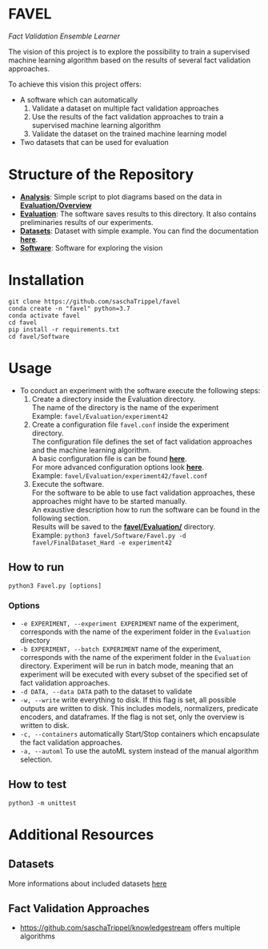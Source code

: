 FAVEL
=
<i>Fact Validation Ensemble Learner</i>

The vision of this project is to explore the possibility to train a supervised machine learning algorithm based on the results of several fact validation approaches.

To achieve this vision this project offers:
* A software which can automatically
    1. Validate a dataset on multiple fact validation approaches
    2. Use the results of the fact validation approaches to train a supervised machine learning algorithm
    3. Validate the dataset on the trained machine learning model
* Two datasets that can be used for evaluation

# Structure of the Repository

- [**Analysis**](Analysis): Simple script to plot diagrams based on the data in [**Evaluation/Overview**](Evaluation/Overview.xlsx)
- [**Evaluation**](Evaluation): The software saves results to this directory. It also contains preliminaries results of our experiments.
- [**Datasets**](Datasets): Dataset with simple example.  You can find the documentation [**here**](Datasets/README.md).  
- [**Software**](Software): Software for exploring the vision

# Installation
```
git clone https://github.com/saschaTrippel/favel
conda create -n "favel" python=3.7
conda activate favel
cd favel
pip install -r requirements.txt
cd favel/Software
```

# Usage
* To conduct an experiment with the software execute the following steps:
    1. Create a directory inside the Evaluation directory.\
        The name of the directory is the name of the experiment \
        Example: ```favel/Evaluation/experiment42```
    2. Create a configuration file ```favel.conf``` inside the experiment directory. \
        The configuration file defines the set of fact validation approaches and the machine learning algorithm. \
        A basic configuration file is can be found [**here**](Evaluation/example/favel.conf). \
        For more advanced configuration options look [**here**](Software/MLService/README.md). \
        Example: ```favel/Evaluation/experiment42/favel.conf```
    3. Execute the software. \
        For the software to be able to use fact validation approaches, these approaches might have to be started manually. \
        An exaustive description how to run the software can be found in the following section. \
        Results will be saved to the [**favel/Evaluation/**](Evaluation) directory. \
        Example: ```python3 favel/Software/Favel.py -d favel/FinalDataset_Hard -e experiment42```

## How to run

```
python3 Favel.py [options]
```

### Options
* ```-e EXPERIMENT, --experiment EXPERIMENT``` name of the experiment, corresponds with the name of the experiment folder in the ```Evaluation``` directory
* ```-b EXPERIMENT, --batch EXPERIMENT``` name of the experiment, corresponds with the name of the experiment folder in the ```Evaluation``` directory.
Experiment will be run in batch mode, meaning that an experiment will be executed with every subset of the specified set of fact validation approaches.
* ```-d DATA, --data DATA``` path to the dataset to validate
* ```-w, --write``` write everything to disk. If this flag is set, all possible outputs are written to disk. This includes models, normalizers, predicate encoders, and dataframes.
If the flag is not set, only the overview is written to disk.
* ```-c, --containers``` automatically Start/Stop containers which encapsulate the fact validation approaches.
* ```-a, --automl``` To use the autoML system instead of the manual algorithm selection.

## How to test

```
python3 -m unittest
```

# Additional Resources

## Datasets

More informations about included datasets [here](Datasets)
<!-- * [FactBench](https://github.com/saschaTrippel/FactBench-Dataset_2022)
* [BPDP](https://github.com/saschaTrippel/BPDP-Dataset_2022)
* [Favel](https://github.com/saschaTrippel/favel/tree/main/Favel_Dataset)
* [Favel-hard](https://github.com/saschaTrippel/favel/tree/main/FinalDataset_Hard) -->

## Fact Validation Approaches
* <https://github.com/saschaTrippel/knowledgestream> offers multiple algorithms
<!-- * <https://github.com/palaniappan1/COPAAL> offers COPAAL -->
